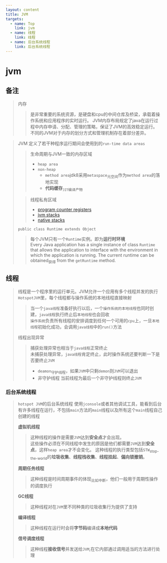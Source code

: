 ```yaml
---
layout: content
title: JVM
targets:
  - name: Top
    link: jvm
  - name: 线程
    link: 线程
  - name: 后台系统线程
    link: 后台系统线程
---
```


# jvm

## 备注

> 内存
> > 是非常重要的系统资源，是硬盘和cpu的中间仓库及桥梁，承载着操作系统和应用程序的实时运行。
> > JVM内存布局规定了java在运行过程中内存申请、分配、管理的策略，保证了JVM的高效稳定运行。
> > 不同的JVM对于内存的划分方式和管理机制存在着部分差异。

> JVM 定义了若干种程序运行期间会使用到的`run-time data areas`
> > 生命周期与JVM一致的内存区域
> > - `heap area`
> > - `non-heap`
> >    - `method area`jdk8采用`metaspace`<sub>元空间</sub>作为`method area`的落地实现
> >    - **代码缓存**<sub>`JIT`编译产物</sub>
>
> > 线程私有区域
> > - [program counter registers](../pcregister)
> > - [jvm stacks](../jvmstacks)
> > - [native stacks](../nativemethodstacks)
>
> `public class Runtime extends Object`
> > 每个JVM只有一个`Runtime`实例。即为**运行时环境**\
> > Every Java application has a single instance of class `Runtime` that allows the application to interface with the environment in which the application is running. The current runtime can be obtained<sub>获得</sub> from the `getRuntime` method.

## 线程

> 线程是一个程序里的运行单元。JVM允许一个应用有多个线程并发的执行\
> `HotspotJVM`里，每个线程都与操作系统的本地线程直接映射
> > 当一个`java线程`准备好执行以后，一个`操作系统的本地线程`也同时创建，`java线程`执行终止后`本地线程`也会回收\
> > `操作系统`负责所有线程的安排调度到任何一个可用的`cpu`上，一旦`本地线程`初始化成功，会调用`java线程`中的`run()`方法
>
> 线程出现异常
> > 捕获处理异常也相当于`java线程`正常终止\
> > 未捕获处理异常，`java线程`肯定终止，此时操作系统还要判断一下是否要终止`JVM`
> >   - `deamon`<sub>守护线程</sub>，如果`JVM`中只剩`demon`则`JVM`可以退出
> >   - 非守护线程 当前线程为最后一个非守护线程则终止`JVM`

### 后台系统线程

> `hotspot JVM`的后台系统线程
> 使用`jconsole`或者其他调试工具，能看到后台有许多线程在运行，不包括`main`方法的`main`线程以及所有这个`main`线程自己创建的线程
>
> **虚拟机线程**
> > 这种线程的操作是需要`JVM`达到**安全点**才会出现。\
> > 这些操作必须在不同线程中发生的原因是他们都需要`JVM`达到**安全点**，这样`heap area`才不会变化。
> > 这种线程的执行类型包括`STW`<sub>stop-the-world</sub>的**垃圾收集**、**线程栈收集**、**线程挂起**、**偏向锁撤销**。
>
> **周期任务线程**
> > 这种线程是时间周期事件的体现<sub>比如中断</sub>，他们一般用于周期性操作的调度执行
>
> **GC线程**
> > 这种线程对在`JVM`里不同种类的垃圾收集行为提供了支持
>
> **编译线程**
> > 这种线程在运行时会将**字节码**编译成**本地代码**
>
> **信号调度线程**
> > 这种线程**接收信号**并发送给`JVM`,在它内部通过调用适当的方法进行处理
